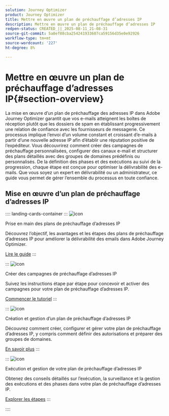 ```yaml
---
solution: Journey Optimizer
product: Journey Optimizer
title: Mettre en œuvre un plan de préchauffage d’adresses IP
description: Mettre en œuvre un plan de préchauffage d’adresses IP
redpen-status: CREATED_||_2025-08-11_21-08-31
source-git-commit: 5a8ef88cba254241933607ca59156d35e0e92926
workflow-type: tm+mt
source-wordcount: '227'
ht-degree: 8%

---
```



# Mettre en œuvre un plan de préchauffage d’adresses IP{#section-overview}

La mise en œuvre d’un plan de préchauffage des adresses IP dans Adobe Journey Optimizer garantit que vos e-mails atteignent les boîtes de réception plutôt que les dossiers de spam en établissant progressivement une relation de confiance avec les fournisseurs de messagerie. Ce processus implique l’envoi d’un volume constant et croissant d’e-mails à partir d’une nouvelle adresse IP afin d’établir une réputation positive de l’expéditeur. Vous découvrirez comment créer des campagnes de préchauffage personnalisées, configurer des canaux e-mail et structurer des plans détaillés avec des groupes de domaines prédéfinis ou personnalisés. De la définition des phases et des exécutions au suivi de la progression, chaque étape est conçue pour optimiser la délivrabilité des e-mails. Que vous soyez un expert en délivrabilité ou un administrateur, ce guide vous permet de gérer l’ensemble du processus en toute confiance.

## Mise en œuvre d’un plan de préchauffage d’adresses IP

:::: landing-cards-container
:::
![icon](https://cdn.experienceleague.adobe.com/icons/book.svg?lang=fr)

Prise en main des plans de préchauffage d’adresses IP

Découvrez l’objectif, les avantages et les étapes des plans de préchauffage d’adresses IP pour améliorer la délivrabilité des emails dans Adobe Journey Optimizer.

[Lire le guide](../using/configuration/ip-warmup-gs.md)
:::

:::
![icon](https://cdn.experienceleague.adobe.com/icons/circle-play.svg?lang=fr)

Créer des campagnes de préchauffage d’adresses IP

Suivez les instructions étape par étape pour concevoir et activer des campagnes pour votre plan de préchauffage d’adresses IP.

[Commencer le tutoriel](../using/configuration/ip-warmup-campaign.md)
:::

:::
![icon](https://cdn.experienceleague.adobe.com/icons/gear.svg?lang=fr)

Création et gestion d’un plan de préchauffage d’adresses IP

Découvrez comment créer, configurer et gérer votre plan de préchauffage d’adresses IP, y compris comment définir des autorisations et préparer des groupes de domaines.

[En savoir plus](../using/configuration/ip-warmup-plan.md)
:::

:::
![icon](https://cdn.experienceleague.adobe.com/icons/list-check.svg?lang=fr)

Exécution et gestion de votre plan de préchauffage d’adresses IP

Obtenez des conseils détaillés sur l’exécution, la surveillance et la gestion des exécutions et des phases dans votre plan de préchauffage d’adresses IP.

[Explorer les étapes](../using/configuration/ip-warmup-execution.md)
:::

::::
